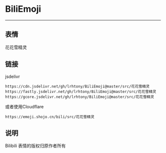 # BiliEmoji
---
## 表情
花花雪精灵
## 链接
jsdelivr
```
https://cdn.jsdelivr.net/gh/lrhtony/BiliEmoji@master/src/花花雪精灵
https://fastly.jsdelivr.net/gh/lrhtony/BiliEmoji@master/src/花花雪精灵
https://gcore.jsdelivr.net/gh/lrhtony/BiliEmoji@master/src/花花雪精灵
```
或者使用Cloudflare
```
https://emoji.shojo.cn/bili/src/花花雪精灵
```
## 说明
Bilibili 表情的版权归原作者所有
